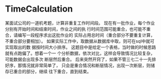 # TimeCalculation
某面试公司的一道机考题，计算非重复工作时间段。
现在有一批作业，每个作业分别有开始时间和结束时间，作业之间的执
行时间范围可能重合，也可能不重合，请编写一段程序求出这批作业的
实际占用总时间（重合部分不要重复计算，不重合部分要相加）。
如果实际工作中，取数据从数据库中取，则可在sql中就可实现取出的数
据按时间大小排序。
这题目中是给定一个表格，当时做的时候思路就有点跑偏了。想着一个一
个分析数据，依次对比，这样会导致情况比较复杂，可能数据会出现多次
断层然后重合。
后来突然开窍了，如果不管三七二十一先排好序，那情况就非常简单了，
只会是重合情况和断层情况，出现一次断层，则储存已重合的部分，继续
往下重合，直到结束。
